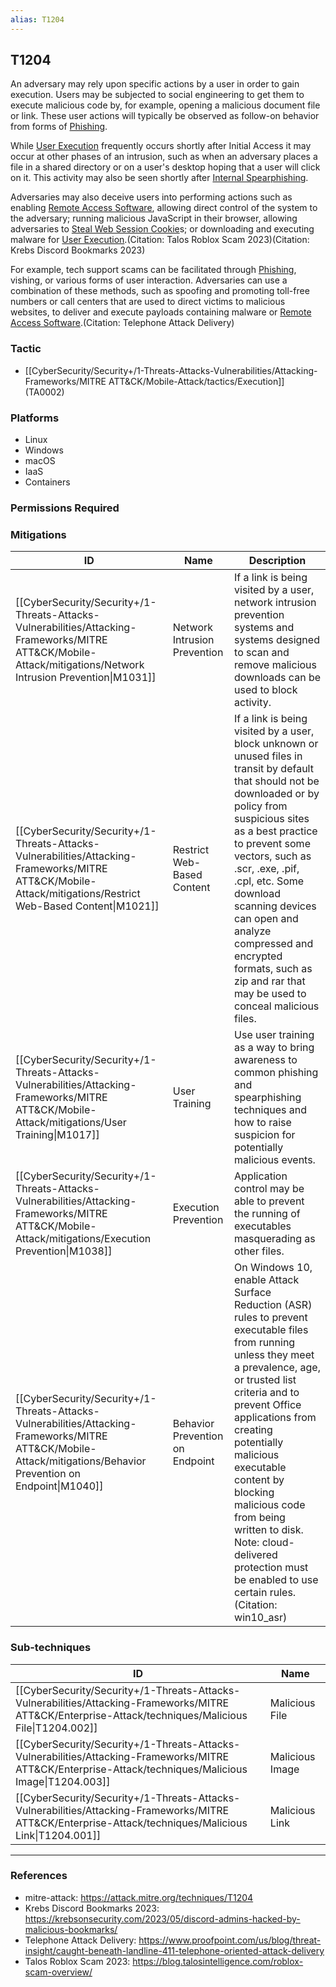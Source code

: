 ```yaml
---
alias: T1204
---
```


## T1204

An adversary may rely upon specific actions by a user in order to gain execution. Users may be subjected to social engineering to get them to execute malicious code by, for example, opening a malicious document file or link. These user actions will typically be observed as follow-on behavior from forms of [Phishing](https://attack.mitre.org/techniques/T1566).

While [User Execution](https://attack.mitre.org/techniques/T1204) frequently occurs shortly after Initial Access it may occur at other phases of an intrusion, such as when an adversary places a file in a shared directory or on a user's desktop hoping that a user will click on it. This activity may also be seen shortly after [Internal Spearphishing](https://attack.mitre.org/techniques/T1534).

Adversaries may also deceive users into performing actions such as enabling [Remote Access Software](https://attack.mitre.org/techniques/T1219), allowing direct control of the system to the adversary; running malicious JavaScript in their browser, allowing adversaries to [Steal Web Session Cookie](https://attack.mitre.org/techniques/T1539)s; or downloading and executing malware for [User Execution](https://attack.mitre.org/techniques/T1204).(Citation: Talos Roblox Scam 2023)(Citation: Krebs Discord Bookmarks 2023)

For example, tech support scams can be facilitated through [Phishing](https://attack.mitre.org/techniques/T1566), vishing, or various forms of user interaction. Adversaries can use a combination of these methods, such as spoofing and promoting toll-free numbers or call centers that are used to direct victims to malicious websites, to deliver and execute payloads containing malware or [Remote Access Software](https://attack.mitre.org/techniques/T1219).(Citation: Telephone Attack Delivery)


### Tactic
- [[CyberSecurity/Security+/1-Threats-Attacks-Vulnerabilities/Attacking-Frameworks/MITRE ATT&CK/Mobile-Attack/tactics/Execution]] (TA0002)

### Platforms
- Linux
- Windows
- macOS
- IaaS
- Containers

### Permissions Required

### Mitigations

| ID | Name | Description |
| --- | --- | --- |
| [[CyberSecurity/Security+/1-Threats-Attacks-Vulnerabilities/Attacking-Frameworks/MITRE ATT&CK/Mobile-Attack/mitigations/Network Intrusion Prevention\|M1031]] | Network Intrusion Prevention | If a link is being visited by a user, network intrusion prevention systems and systems designed to scan and remove malicious downloads can be used to block activity. |
| [[CyberSecurity/Security+/1-Threats-Attacks-Vulnerabilities/Attacking-Frameworks/MITRE ATT&CK/Mobile-Attack/mitigations/Restrict Web-Based Content\|M1021]] | Restrict Web-Based Content | If a link is being visited by a user, block unknown or unused files in transit by default that should not be downloaded or by policy from suspicious sites as a best practice to prevent some vectors, such as .scr, .exe, .pif, .cpl, etc. Some download scanning devices can open and analyze compressed and encrypted formats, such as zip and rar that may be used to conceal malicious files. |
| [[CyberSecurity/Security+/1-Threats-Attacks-Vulnerabilities/Attacking-Frameworks/MITRE ATT&CK/Mobile-Attack/mitigations/User Training\|M1017]] | User Training | Use user training as a way to bring awareness to common phishing and spearphishing techniques and how to raise suspicion for potentially malicious events. |
| [[CyberSecurity/Security+/1-Threats-Attacks-Vulnerabilities/Attacking-Frameworks/MITRE ATT&CK/Mobile-Attack/mitigations/Execution Prevention\|M1038]] | Execution Prevention | Application control may be able to prevent the running of executables masquerading as other files. |
| [[CyberSecurity/Security+/1-Threats-Attacks-Vulnerabilities/Attacking-Frameworks/MITRE ATT&CK/Mobile-Attack/mitigations/Behavior Prevention on Endpoint\|M1040]] | Behavior Prevention on Endpoint | On Windows 10, enable Attack Surface Reduction (ASR) rules to prevent executable files from running unless they meet a prevalence, age, or trusted list criteria and to prevent Office applications from creating potentially malicious executable content by blocking malicious code from being written to disk. Note: cloud-delivered protection must be enabled to use certain rules. (Citation: win10_asr) |

### Sub-techniques

| ID | Name |
| --- | --- |
| [[CyberSecurity/Security+/1-Threats-Attacks-Vulnerabilities/Attacking-Frameworks/MITRE ATT&CK/Enterprise-Attack/techniques/Malicious File\|T1204.002]] | Malicious File |
| [[CyberSecurity/Security+/1-Threats-Attacks-Vulnerabilities/Attacking-Frameworks/MITRE ATT&CK/Enterprise-Attack/techniques/Malicious Image\|T1204.003]] | Malicious Image |
| [[CyberSecurity/Security+/1-Threats-Attacks-Vulnerabilities/Attacking-Frameworks/MITRE ATT&CK/Enterprise-Attack/techniques/Malicious Link\|T1204.001]] | Malicious Link |


---
### References

- mitre-attack: https://attack.mitre.org/techniques/T1204
- Krebs Discord Bookmarks 2023: https://krebsonsecurity.com/2023/05/discord-admins-hacked-by-malicious-bookmarks/
- Telephone Attack Delivery: https://www.proofpoint.com/us/blog/threat-insight/caught-beneath-landline-411-telephone-oriented-attack-delivery
- Talos Roblox Scam 2023: https://blog.talosintelligence.com/roblox-scam-overview/

